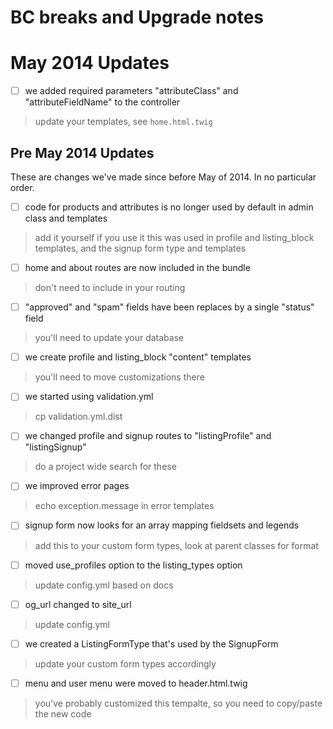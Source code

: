# BC breaks and Upgrade notes
# May 2014 Updates
- [ ] we added required parameters "attributeClass" and "attributeFieldName" to the controller
 
> update your templates, see ``home.html.twig``

## Pre May 2014 Updates
These are changes we've made since before May of 2014.  In no particular order.

- [ ] code for products and attributes is no longer used by default in admin class and templates

> add it yourself if you use it
> this was used in profile and listing_block templates, and the signup form type and templates

- [ ] home and about routes are now included in the bundle

> don't need to include in your routing

- [ ] "approved" and "spam" fields have been replaces by a single "status" field

> you'll need to update your database

- [ ] we create profile and listing_block "content" templates

> you'll need to move customizations there

- [ ] we started using validation.yml

> cp validation.yml.dist

- [ ] we changed profile and signup routes to "listingProfile" and "listingSignup"

> do a project wide search for these

- [ ] we improved error pages

> echo exception.message in error templates

- [ ] signup form now looks for an array mapping fieldsets and legends

> add this to your custom form types, look at parent classes for format

- [ ] moved use_profiles option to the listing_types option

> update config.yml based on docs

- [ ] og_url changed to site_url

> update config.yml

- [ ] we created a ListingFormType that's used by the SignupForm

> update your custom form types accordingly

- [ ] menu and user menu were moved to header.html.twig

> you've probably customized this tempalte, so you need to copy/paste the new code